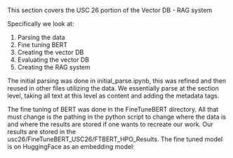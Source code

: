This section covers the USC 26 portion of the Vector DB - RAG system

Specifically we look at:
1. Parsing the data
2. Fine tuning BERT
3. Creating the vector DB
4. Evaluating the vector DB
5. Creating the RAG system

The initial parsing was done in initial_parse.ipynb, this was refined and then reused in other files utilizing the data. We essentially parse at the section level, taking all text at this level as content and adding the metadata tags.

The fine tuning of BERT was done in the FineTuneBERT directory. All that must change is the pathing in the python script to change where the data is and where the results are stored if one wants to recreate our work. Our results are stored in the usc26/FineTuneBERT_USC26/FTBERT_HPO_Results. The fine tuned model is on HuggingFace as an embedding model: 



